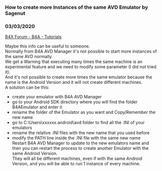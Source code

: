 ### How to create more Instances of the same AVD Emulator by Sagenut
### 03/03/2020
[B4X Forum - B4A - Tutorials](https://www.b4x.com/android/forum/threads/114543/)

Maybe this info can be useful to someone.  
Normally from B4A AVD Manager it's not possible to start more instances of the same AVD normally.  
We get a Warning that executing many times the same machine is an experimental feature and we need to modify some parameter (I did not tried it).  
And it's not possible to create more times the same emulator because the name is the Android Version and it will not create different machines.  
A solution can be this:  
- create your emulator with B4A AVD Manager  
- go to your Android SDK directory where you will find the folder B4AEmulator and enter it  
- rename the folder of the Emulator as you want and Copy/Remember the new name  
- go to C:\Users\xxxxxx\.android\avd folder to find all the .INI of your emulators  
- rename the relative .INI files with the new name that you used before  
- modify the PATH line inside the .INI file with the same new name  
Restart B4A AVD Manager to update to the new emulators name and then you can restart the process to create another Emulator with the same Android Version.  
They will all be different machines, even if with the same Android Version, and you will be able to run 1 instance of every machine.
